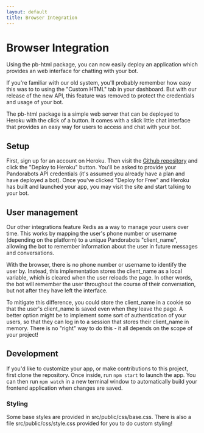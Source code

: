 ```yaml
---
layout: default
title: Browser Integration
---
```


# Browser Integration

Using the pb-html package, you can now easily deploy an application which
provides an web interface for chatting with your bot.

If you're familiar with our old system, you'll probably remember how easy this
was to to using the "Custom HTML" tab in your dashboard. But with our release of
the new API, this feature was removed to protect the credentials and usage of
your bot.

The pb-html package is a simple web server that can be deployed to Heroku
with the click of a button. It comes with a slick little chat interface that
provides an easy way for users to access and chat with your bot.

## Setup

First, sign up for an account on Heroku. Then visit the [Github repository](https://github.com/pandorabots/pb-html)
and click the "Deploy to Heroku" button. You'll be asked to provide your
Pandorabots API credentials (it's assumed you already have a plan and have
deployed a bot). Once you've clicked "Deploy for Free" and Heroku has built
and launched your app, you may visit the site and start talking to your bot.

## User management

Our other integrations feature Redis as a way to manage your users over time.
This works by mapping the user's phone number or username (depending on the
platform) to a unique Pandorabots "client_name", allowing the bot to remember
information about the user in future messages and conversations.

With the browser, there is no phone number or username to identify the user by.
Instead, this implementation stores the client_name as a local variable, which
is cleared when the user reloads the page. In other words, the bot will remember
the user throughout the course of their conversation, but not after they have
left the interface.

To mitigate this difference, you could store the client_name in a cookie so that
the user's client_name is saved even when they leave the page. A better option
might be to implement some sort of authentication of your users, so that they
can log in to a session that stores their client_name in memory. There is no
"right" way to do this - it all depends on the scope of your project!

## Development

If you'd like to customize your app, or make contributions to this project,
first clone the repository. Once inside, run `npm start` to launch the app. You
can then run `npm watch` in a new terminal window to automatically build your
frontend application when changes are saved.

### Styling

Some base styles are provided in src/public/css/base.css. There is also a file
src/public/css/style.css provided for you to do custom styling!
